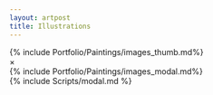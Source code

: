 ```yaml
---
layout: artpost
title: Illustrations
---
```


<style>
	#illustrations {
		background-color: black;
		color: white}
</style>
<div>
	{% include Portfolio/Paintings/images_thumb.md%}
	<!-- The Modal -->
	<div id="myModal" class="modal">
	  <span class="close cursor" onclick="closeModal()">&times;</span>
	  <div class="modal-content">
	    {% include Portfolio/Paintings/images_modal.md%}   
	  </div>
	</div>
	{% include Scripts/modal.md %}
</div>

